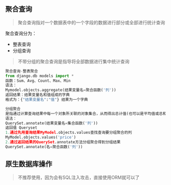 ## 聚合查询

> 聚合查询指对一个数据表中的一个字段的数据进行部分或全部进行统计查询

聚合查询分为：

* 整表查询
* 分组查询

> 不带分组的聚合查询是指导将全部数据进行集中统计查询

```python
聚合查询-整表聚合
from django.db models import *
函数：Sum、Avg、Count、Max、Min
语法：
Mymodel.objects.aggregate(结果变量名=聚合函数('列'))
返回结果：结果变量名和值组成的字典
格式为：{"结果变量名":"值"} 结果为一个字典
```

```python
分组聚合
是指通过计算查询结果中每一个对象所关联的对象集合，从而得出总计值(也可以是平均值或总和)，即为查询集的每一项生成集合
语法：
QuerySet.annotate(结果变量名=集合函数('列'))
返回值 Queryset
1.通过先用查询结果MyModel.objects.values查找查询要分组聚合的列
MyModel.objects.values('price')
2.通过返回结果的QuerySet.annotate方法分组聚合得到分组结果
QuerySet.annotate(名=聚合函数('列'))
```

## 原生数据库操作

> 不推荐使用，因为会有SQL注入攻击，直接使用ORM就可以了

